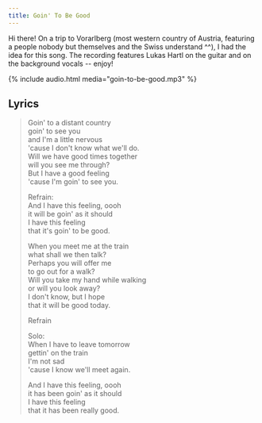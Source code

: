 ```yaml
---
title: Goin' To Be Good
---
```


Hi there! On a trip to Vorarlberg (most western country of Austria, featuring a people nobody but themselves and the Swiss understand ^^), I had the idea for this song. The recording features Lukas Hartl on the guitar and on the background vocals -- enjoy!

{% include audio.html media="goin-to-be-good.mp3" %}


Lyrics
------

> Goin' to a distant country  
> goin' to see you  
> and I'm a little nervous  
> 'cause I don't know what we'll do.  
> Will we have good times together  
> will you see me through?  
> But I have a good feeling  
> 'cause I'm goin' to see you.  
>   
> Refrain:  
> And I have this feeling, oooh  
> it will be goin' as it should  
> I have this feeling  
> that it's goin' to be good.  
>   
> When you meet me at the train  
> what shall we then talk?  
> Perhaps you will offer me  
> to go out for a walk?  
> Will you take my hand while walking  
> or will you look away?  
> I don't know, but I hope  
> that it will be good today.  
>   
> Refrain  
>   
> Solo:  
> When I have to leave tomorrow  
> gettin' on the train  
> I'm not sad  
> 'cause I know we'll meet again.  
>   
> And I have this feeling, oooh  
> it has been goin' as it should  
> I have this feeling  
> that it has been really good.  

